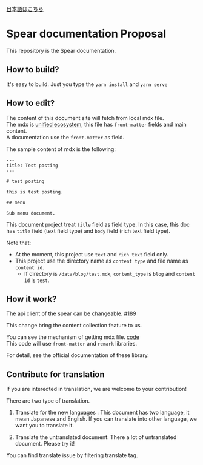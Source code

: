 [日本語はこちら](./README_ja.md)

# Spear documentation Proposal

This repository is the Spear documentation.

## How to build?

It's easy to build. Just you type the `yarn install` and `yarn serve`

## How to edit?

The content of this document site will fetch from local mdx file.  
The mdx is [unified ecosystem](https://unifiedjs.com/), this file has `front-matter` fields and main content.    
A documentation use the `front-matter` as field.

The sample content of mdx is the following:

```
---
title: Test posting
---

# test posting

this is test posting.

## menu

Sub menu document.
```

This document project treat `title` field as field type. In this case, this doc has `title` field (text field type) and `body` field (rich text field type).

Note that:
- At the moment, this project use `text` and `rich text` field only.
- This project use the directory name as `content type` and file name as `content id`.
  - If directory is `/data/blog/test.mdx`, `content_type` is `blog` and `content id` is `test`.

## How it work?

The api client of the spear can be changeable. [#189](https://github.com/unimal-jp/spear/pull/189)

This change bring the content collection feature to us.

You can see the mechanism of getting mdx file. [code](https://github.com/mantaroh/spear-doc/blob/967800439f9ed83120e7028a2375c6330b108683/spear.config.mjs#L74-L90)  
This code will use `front-matter` and `remark` libraries.

For detail, see the official documentation of these library. 

## Contribute for translation

If you are interedted in translation, we are welcome to your contribution!

There are two type of translation.

1. Translate for the new languages : This document has two language, it mean Japanese and English. If you can translate into other language, we want you to translate it.

2. Translate the untranslated document: There a lot of untranslated document. Please try it!

You can find translate issue by filtering translate tag.
